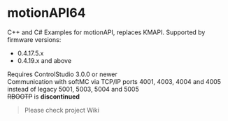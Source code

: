 # motionAPI64
C++ and C# Examples for motionAPI, replaces KMAPI.
Supported by firmware versions:<br/>
- 0.4.17.5.x<br/>
- 0.4.19.x and above<br/>

Requires ControlStudio 3.0.0 or newer<br/>
Communication with softMC via TCP/IP ports 4001, 4003, 4004 and 4005 instead of legacy 5001, 5003, 5004 and 5005<br/>
~~RBOOTP~~ is **discontinued**<br/>

> Please check project Wiki
      
